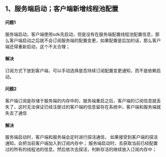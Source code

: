 ## 1、服务端启动；客户端新增线程池配置

#### 问题1

服务端启动，客户端使用sdk先启动，但是没有在服务端配置线程池配置信息，那么客户端启动之后就不会订阅服务端的配置变更，如果配置是后加的话，那么客户端还得重新启动，这个不太合理；

#### 解决

订阅方式下放到客户端，可以手动选择是否持续订阅配置变更通知，而不是依赖启动。





#### 问题2

客户端订阅是存储于服务端的内存中的，服务端重启之后，客户端的订阅信息就丢失了，这时无法保证已经注册过的客户端的信息留存在系统中，客户端和服务端就失去了通信

#### 解决

服务端启动时，客户端和服务端会定时进行探活通信，  如果接受到客户端的探活通知，会把当前客户端加入到订阅内存中；
服务端启动时，去获取当前已经配置过的所有的线程池的信息，然后依次去探活，判断存活的继续放入订阅内存中；